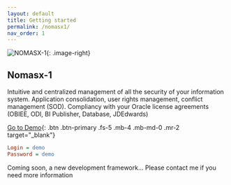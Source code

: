 ```yaml
---
layout: default
title: Getting started
permalink: /nomasx1/
nav_order: 1
---
```


![NOMASX-1](https://docs.nomana-it.fr/assets/nomasx1.png){: .image-right}
## Nomasx-1
Intuitive and centralized management of all the security of your information system. Application consolidation, user rights management, conflict management (SOD). Compliancy with your Oracle license agreements (OBIEE, ODI, BI Publisher, Database, JDEdwards)

[Go to Demo](http://dev.nomana-it.fr:3000/){: .btn .btn-primary .fs-5 .mb-4 .mb-md-0 .mr-2 target="_blank"} 

```ini
Login = demo
Password = demo
```

Coming soon, a new development framework... Please contact me if you need more information

